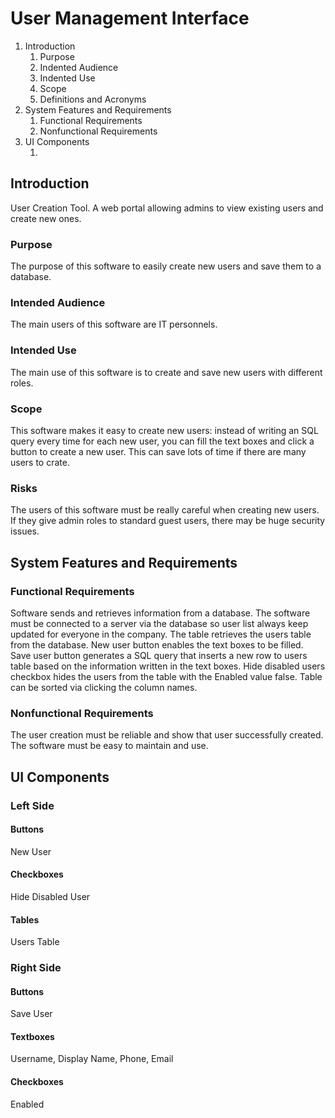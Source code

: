 # User Management Interface
<ol>
<li>Introduction
  <ol>
    <li>Purpose</li>
    <li>Indented Audience</li>
    <li>Indented Use</li>
    <li>Scope</li>
    <li>Definitions and Acronyms</li>
  </ol>
</li>
<li>System Features and Requirements
  <ol>
    <li>Functional Requirements</li>
    <li>Nonfunctional Requirements</li>
  </ol>
</li>
<li>UI Components
  <ol>
    <li></li>
  </ol>
</li>
</ol>

## Introduction
User Creation Tool. A web portal allowing admins to view existing users and create new ones.
### Purpose
The purpose of this software to easily create new users and save them to a database.
### Intended Audience
The main users of this software are IT personnels.
### Intended Use
The main use of this software is to create and save new users with different roles.
### Scope
This software makes it easy to create new users: instead of writing an SQL query every time for each new user, you can fill the text boxes and click a button to create a new user. This can save lots of time if there are many users to crate.
### Risks
The users of this software must be really careful when creating new users. If they give admin roles to standard guest users, there may be huge security issues.

## System Features and Requirements
### Functional Requirements
Software sends and retrieves information from a database. The software must be connected to a server via the database so user list always keep updated for everyone in the company.
The table retrieves the users table from the database.
New user button enables the text boxes to be filled.
Save user button generates a SQL query that inserts a new row to users table based on the information written in the text boxes.
Hide disabled users checkbox hides the users from the table with the Enabled value false.
Table can be sorted via clicking the column names.
### Nonfunctional Requirements
The user creation must be reliable and show that user successfully created.
The software must be easy to maintain and use.

## UI Components
### Left Side
#### Buttons
New User
#### Checkboxes
Hide Disabled User
#### Tables
Users Table
### Right Side
#### Buttons
Save User
#### Textboxes
Username, Display Name, Phone, Email
#### Checkboxes
Enabled
